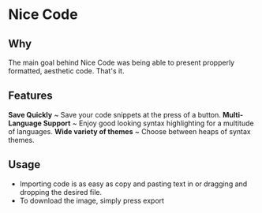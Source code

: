 # Nice Code

## Why
The main goal behind Nice Code was being able to present propperly formatted, aesthetic code. That's it.

## Features
**Save Quickly** ~ Save your code snippets at the press of a button.
**Multi-Language Support** ~ Enjoy good looking syntax highlighting for a multitude of languages.
**Wide variety of themes** ~ Choose between heaps of syntax themes.

## Usage
* Importing code is as easy as copy and pasting text in or dragging and dropping the desired file.
* To download the image, simply press export
